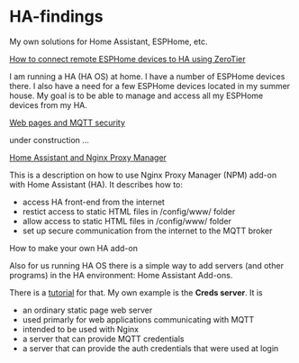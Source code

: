 # HA-findings
My own solutions for Home Assistant, ESPHome, etc.

[How to connect remote ESPHome devices to HA using ZeroTier](ZTbridge.md) 

I am running a HA (HA OS) at home. I have a number of ESPHome devices there. 
I also have a need for a few ESPHome devices located in my summer house.
My goal is to be able to manage and access all my ESPHome devices from my HA.


[Web pages and MQTT security](Web%20pages%20and%20MQTT%20security.md)

under construction ...

[Home Assistant and Nginx Proxy Manager](Add%20HTTPS%20and%20Login.md)

This is a description on how to use Nginx Proxy Manager (NPM) add-on with Home Assistant (HA). It describes how to:
- access HA front-end from the internet
- restict access to static HTML files in /config/www/ folder
- allow access to static HTML files in /config/www/ folder
- set up secure communication from the internet to the MQTT broker

How to make your own HA add-on 

Also for us running HA OS there is a simple way to add servers (and other programs) in the HA environment: Home Assistant Add-ons. 

There is a [tutorial](https://developers.home-assistant.io/docs/add-ons/tutorial/) for that.
My own example is the **Creds server**. It is 
- an ordinary static page web server 
- used primarly for web applications communicating with MQTT 
- intended to be used with Nginx
- a server that can provide MQTT credentials
- a server that can provide the auth credentials that were used at login

